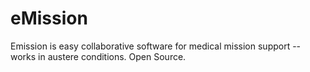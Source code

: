# eMission
Emission is easy collaborative software for medical mission support -- works in austere conditions. Open Source.
